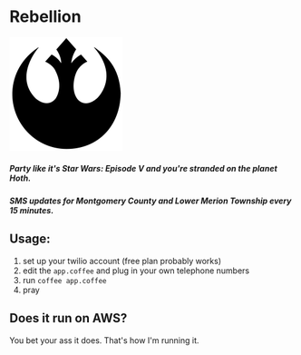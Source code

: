 # Rebellion
![Rebel Alliance Logo](logo.png)
##### Party like it's Star Wars: Episode V and you're stranded on the planet Hoth.
##### SMS updates for Montgomery County and Lower Merion Township every 15 minutes.

## Usage:
1. set up your twilio account (free plan probably works)
2. edit the `app.coffee` and plug in your own telephone numbers
3. run `coffee app.coffee`
4. pray

## Does it run on AWS?
You bet your ass it does. That's how I'm running it.
